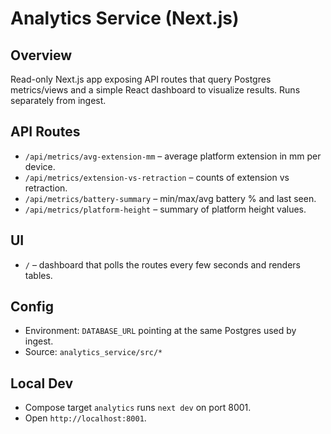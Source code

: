 # Analytics Service (Next.js)

## Overview
Read-only Next.js app exposing API routes that query Postgres metrics/views and a simple React dashboard to visualize results. Runs separately from ingest.

## API Routes
- `/api/metrics/avg-extension-mm` – average platform extension in mm per device.
- `/api/metrics/extension-vs-retraction` – counts of extension vs retraction.
- `/api/metrics/battery-summary` – min/max/avg battery % and last seen.
- `/api/metrics/platform-height` – summary of platform height values.

## UI
- `/` – dashboard that polls the routes every few seconds and renders tables.

## Config
- Environment: `DATABASE_URL` pointing at the same Postgres used by ingest.
- Source: `analytics_service/src/*`

## Local Dev
- Compose target `analytics` runs `next dev` on port 8001.
- Open `http://localhost:8001`.
